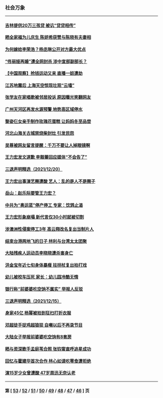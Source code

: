 ### 社会万象
---
#### [吉林提供20万三孩贷  被讥“贷贷相传”](../../pages/ncid282/n13456641.md) 
#### [晒全家福为儿庆生 陈妍希获赞与陈晓有夫妻相](../../pages/ncid282/n13455992.md) 
#### [为何嫁给李荣浩？杨丞琳公开对方最大优点](../../pages/ncid282/n13456179.md) 
#### [“佟丽娅再婚”遭全网封杀 涉中宣部副部长？](../../pages/ncid282/n13455883.md) 
#### [【中国观察】抢钱运动又来 直播一姐遭劫](../../pages/ncid282/n13455746.md) 
#### [江苏地震后 上海天空惊现壮观“云墙”](../../pages/ncid282/n13455270.md) 
#### [张学友在家唱歌被邻居投诉 原因曝光笑翻网友](../../pages/ncid282/n13453718.md) 
#### [广州天河区再发水源预警 地势高区域停水](../../pages/ncid282/n13452589.md) 
#### [黎姿仨女亲手制作玫瑰花蛋糕 让妈妈冬至品尝](../../pages/ncid282/n13451857.md) 
#### [河北山海关古城禁烧柴封灶 引发民怨](../../pages/ncid282/n13452068.md) 
#### [吴尊被网友留言提醒：千万不要让人掉眼镜啊](../../pages/ncid282/n13451501.md) 
#### [王力宏发文道歉 李靓蕾回应媒体“不会告了”](../../pages/ncid282/n13449250.md) 
#### [三退声明精选（2021/12/20）](../../pages/ncid282/n13449515.md) 
#### [王力宏出事演艺圈遭酸 艺人：乱的是人不是圈子](../../pages/ncid282/n13446896.md) 
#### [岳山：赵乐际要管王力宏？](../../pages/ncid282/n13446777.md) 
#### [中共为“奥运蓝”停产停工 专家：饮鸩止渴](../../pages/ncid282/n13443773.md) 
#### [王力宏形象崩塌 新代言仅30小时就被切割](../../pages/ncid282/n13444470.md) 
#### [涉澳洲性侵案停工3年 高云翔改名复出当制片人](../../pages/ncid282/n13444355.md) 
#### [结束台港两地飞的日子 林利与台湾太太团聚](../../pages/ncid282/n13442006.md) 
#### [大陆残疾人运动员李晓晓遭杀害身亡](../../pages/ncid282/n13443291.md) 
#### [洪金宝年近七旬身体暴瘦 拄拐杖复出拍打戏](../../pages/ncid282/n13442307.md) 
#### [幼儿被校车压死 家长：幼儿园冷酷无情](../../pages/ncid282/n13441127.md) 
#### [银行称“前婆婆吃空饷不属实” 举报人反驳](../../pages/ncid282/n13440500.md) 
#### [三退声明精选（2021/12/15）](../../pages/ncid282/n13440541.md) 
#### [身家45亿 杨幂被拍到狂扫打折衣服](../../pages/ncid282/n13439939.md) 
#### [邓超徒手捉鸡超狼狈 自嘲以后不再录节目](../../pages/ncid282/n13439662.md) 
#### [大陆女子举报前婆婆吃空饷有8套房](../../pages/ncid282/n13438626.md) 
#### [晒与资深歌手孟庭苇合照 张钧甯直呼追星成功](../../pages/ncid282/n13437546.md) 
#### [回忆与霍建华首次合作 林心如请吃零食遭拒绝](../../pages/ncid282/n13435419.md) 
#### [演15岁少女曾遭酸 47岁周迅无奈认老](../../pages/ncid282/n13435180.md) 

---
#### 第 [ [53](./53.md) / [52](./52.md) / [51](./51.md) / [50](./50.md) / [49](./49.md) / [48](./48.md) / [47](./47.md) / [46](./46.md) ] 页

